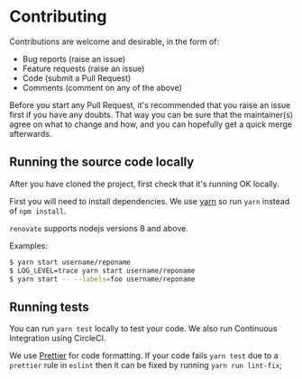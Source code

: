 # Contributing

Contributions are welcome and desirable, in the form of:

* Bug reports (raise an issue)
* Feature requests (raise an issue)
* Code (submit a Pull Request)
* Comments (comment on any of the above)

Before you start any Pull Request, it's recommended that you raise an issue
first if you have any doubts. That way you can be sure that the maintainer(s)
agree on what to change and how, and you can hopefully get a quick merge
afterwards.

## Running the source code locally

After you have cloned the project, first check that it's running OK locally.

First you will need to install dependencies. We use
[yarn](https://github.com/yarnpkg/yarn) so run `yarn` instead of `npm install`.

`renovate` supports nodejs versions 8 and above.

Examples:

```sh
$ yarn start username/reponame
$ LOG_LEVEL=trace yarn start username/reponame
$ yarn start -- --labels=foo username/reponame
```

## Running tests

You can run `yarn test` locally to test your code. We also run Continuous
Integration using CircleCI.

We use [Prettier](https://github.com/prettier/prettier) for code formatting. If
your code fails `yarn test` due to a `prettier` rule in `eslint` then it can be
fixed by running `yarn run lint-fix`;
